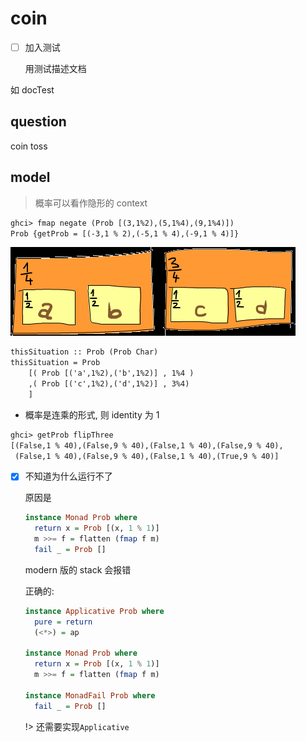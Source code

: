 # coin

- [ ] 加入测试

  用测试描述文档

如 docTest

## question

coin toss

## model

> 概率可以看作隐形的 context

```txt
ghci> fmap negate (Prob [(3,1%2),(5,1%4),(9,1%4)])
Prob {getProb = [(-3,1 % 2),(-5,1 % 4),(-9,1 % 4)]}
```

![](assets/2023-01-26-21-51-17.png)

```txt
thisSituation :: Prob (Prob Char)
thisSituation = Prob
    [( Prob [('a',1%2),('b',1%2)] , 1%4 )
    ,( Prob [('c',1%2),('d',1%2)] , 3%4)
    ]
```

- 概率是连乘的形式, 则 identity 为 1

```txt
ghci> getProb flipThree
[(False,1 % 40),(False,9 % 40),(False,1 % 40),(False,9 % 40),
 (False,1 % 40),(False,9 % 40),(False,1 % 40),(True,9 % 40)]
```

- [x] 不知道为什么运行不了

  原因是

  ```hs
  instance Monad Prob where
    return x = Prob [(x, 1 % 1)]
    m >>= f = flatten (fmap f m)
    fail _ = Prob []
  ```

  modern 版的 stack 会报错

  正确的:

  ```hs
  instance Applicative Prob where
    pure = return
    (<*>) = ap

  instance Monad Prob where
    return x = Prob [(x, 1 % 1)]
    m >>= f = flatten (fmap f m)

  instance MonadFail Prob where
    fail _ = Prob []
  ```

  !> 还需要实现`Applicative`
